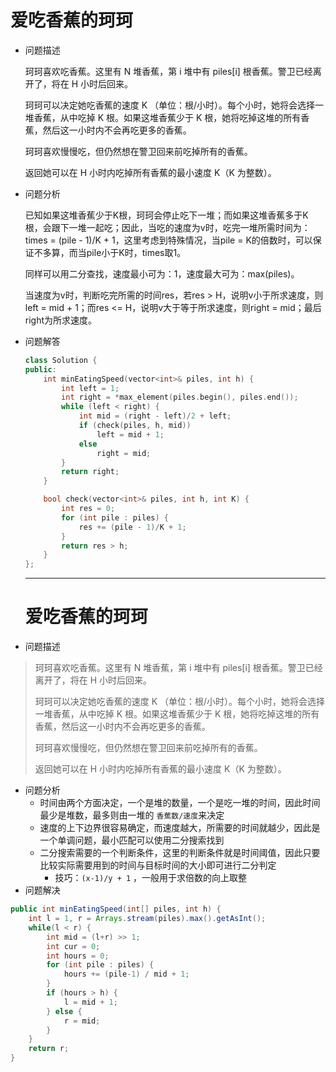# 爱吃香蕉的珂珂



- 问题描述

  珂珂喜欢吃香蕉。这里有 N 堆香蕉，第 i 堆中有 piles[i] 根香蕉。警卫已经离开了，将在 H 小时后回来。

  珂珂可以决定她吃香蕉的速度 K （单位：根/小时）。每个小时，她将会选择一堆香蕉，从中吃掉 K 根。如果这堆香蕉少于 K 根，她将吃掉这堆的所有香蕉，然后这一小时内不会再吃更多的香蕉。  

  珂珂喜欢慢慢吃，但仍然想在警卫回来前吃掉所有的香蕉。

  返回她可以在 H 小时内吃掉所有香蕉的最小速度 K（K 为整数）。

  

- 问题分析

  已知如果这堆香蕉少于K根，珂珂会停止吃下一堆；而如果这堆香蕉多于K根，会跟下一堆一起吃；因此，当吃的速度为v时，吃完一堆所需时间为：times = (pile - 1)/K + 1，这里考虑到特殊情况，当pile = K的倍数时，可以保证不多算，而当pile小于K时，times取1。

  同样可以用二分查找，速度最小可为：1，速度最大可为：max(piles)。

  当速度为v时，判断吃完所需的时间res，若res > H，说明v小于所求速度，则left = mid + 1；而res <= H，说明v大于等于所求速度，则right = mid；最后right为所求速度。



- 问题解答

  ```c++
  class Solution {
  public:
      int minEatingSpeed(vector<int>& piles, int h) {
          int left = 1;
          int right = *max_element(piles.begin(), piles.end());
          while (left < right) {
              int mid = (right - left)/2 + left;
              if (check(piles, h, mid))
                  left = mid + 1;
              else
                  right = mid;
          }
          return right;
      }
  
      bool check(vector<int>& piles, int h, int K) {
          int res = 0;
          for (int pile : piles) {
              res += (pile - 1)/K + 1;
          }
          return res > h;
      }
  };
  ```

  ---
  
  # 爱吃香蕉的珂珂

- 问题描述

> 珂珂喜欢吃香蕉。这里有 N 堆香蕉，第 i 堆中有 piles[i] 根香蕉。警卫已经离开了，将在 H 小时后回来。
>
> 珂珂可以决定她吃香蕉的速度 K （单位：根/小时）。每个小时，她将会选择一堆香蕉，从中吃掉 K 根。如果这堆香蕉少于 K 根，她将吃掉这堆的所有香蕉，然后这一小时内不会再吃更多的香蕉。  
>
> 珂珂喜欢慢慢吃，但仍然想在警卫回来前吃掉所有的香蕉。
>
> 返回她可以在 H 小时内吃掉所有香蕉的最小速度 K（K 为整数）。 

- 问题分析
  - 时间由两个方面决定，一个是堆的数量，一个是吃一堆的时间，因此时间最少是堆数，最多则由一堆的 `香蕉数/速度`来决定
  - 速度的上下边界很容易确定，而速度越大，所需要的时间就越少，因此是一个单调问题，最小匹配可以使用二分搜索找到
  - 二分搜索需要的一个判断条件，这里的判断条件就是时间阈值，因此只要比较实际需要用到的时间与目标时间的大小即可进行二分判定
    - 技巧：`(x-1)/y + 1` ，一般用于求倍数的向上取整
- 问题解决

```java
public int minEatingSpeed(int[] piles, int h) {
    int l = 1, r = Arrays.stream(piles).max().getAsInt();
    while(l < r) {
        int mid = (l+r) >> 1;
        int cur = 0;
        int hours = 0;
        for (int pile : piles) {
            hours += (pile-1) / mid + 1;
        }
        if (hours > h) {
            l = mid + 1;
        } else {
            r = mid;
        }
    }
    return r;
}
```



